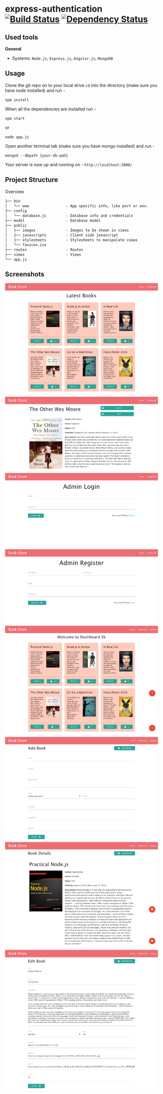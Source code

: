 # express-authentication [![Build Status](https://travis-ci.org/skarif2/express-authentication.svg?branch=master)](https://travis-ci.org/skarif2/express-authentication) [![Dependency Status](https://david-dm.org/skarif2/express-authentication.svg)](https://david-dm.org/skarif2/express-authentication)

## Used tools

**General**

* Systems: `Node.js`, `Express.js`, `Angular.js`, `MongoDB`

## Usage

Clone the git repo on to your local drive
`cd` into the directory (make sure you have node installed) and run -
```
npm install 
```
When all the dependencies are installed run -
```
npm start
```
or
```
node app.js
```

Open another terminal tab (make sure you have mongo installed) and run -
```
mongod --dbpath {your-db-pah}
```

Your server is now up and running on - `http://localhost:3000/`

## Project Structure

Overview

    ├── bin
    │   └── www                 - App specific info, like port or env.
    ├── config
    │   └── database.js         - Database info and credentials
    ├── model                   - Database model
    ├── public
    │   ├── images              - Images to be shown in views
    │   ├── javascripts         - Client side javascript
    │   ├── stylesheets         - Stylesheets to manipulate views
    │   └── favicon.ico
    ├── routes                  - Routes
    ├── views                   - Views
    └── app.js

## Screenshots

![alt tag](https://raw.githubusercontent.com/skarif2/express-authentication/master/.show_img/sk-devenv-io-1.png)
![alt tag](https://raw.githubusercontent.com/skarif2/express-authentication/master/.show_img/sk-devenv-io-2.png)
![alt tag](https://raw.githubusercontent.com/skarif2/express-authentication/master/.show_img/sk-devenv-io-7.png)
![alt tag](https://raw.githubusercontent.com/skarif2/express-authentication/master/.show_img/sk-devenv-io-8.png)
![alt tag](https://raw.githubusercontent.com/skarif2/express-authentication/master/.show_img/sk-devenv-io-3.png)
![alt tag](https://raw.githubusercontent.com/skarif2/express-authentication/master/.show_img/sk-devenv-io-4.png)
![alt tag](https://raw.githubusercontent.com/skarif2/express-authentication/master/.show_img/sk-devenv-io-5.png)
![alt tag](https://raw.githubusercontent.com/skarif2/express-authentication/master/.show_img/sk-devenv-io-6.png)




